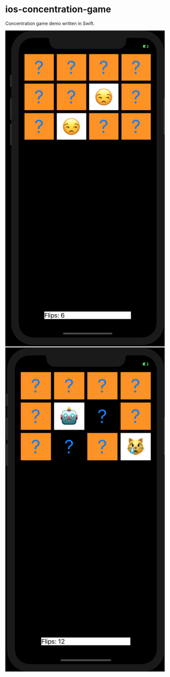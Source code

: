 # ios-concentration-game
Concentration game demo written in Swift.

![Alt text](screenshot1.png?raw=true "Concentration game")
![Alt text](screenshot2.png?raw=true "Concentration game")
